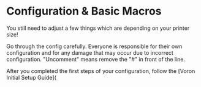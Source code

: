 # Configuration & Basic Macros

You still need to adjust a few things which are depending on your printer size!

Go through the config carefully. Everyone is responsible for their own configuration and for any damage that may occur due to incorrect configuration. "Uncomment" means remove the "#" in front of the line.

After you completed the first steps of your configuration, follow the [Voron Initial Setup Guide](